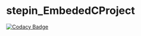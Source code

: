 # stepin_EmbededCProject
[![Codacy Badge](https://app.codacy.com/project/badge/Grade/c19a0f709917458380bbb8aac0b9fd7f)](https://www.codacy.com/gh/priyaaketi07/stepin_EmbededCProject/dashboard?utm_source=github.com&amp;utm_medium=referral&amp;utm_content=priyaaketi07/stepin_EmbededCProject&amp;utm_campaign=Badge_Grade)
